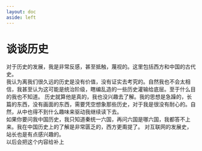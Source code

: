 ```yaml
---
layout: doc
aside: left
---
```



# 谈谈历史

对于历史的发展，我是非常反感，甚至抵触，蔑视的。这里包括西方和中国的古代史。   
我认为离我们很久远的历史是没有价值，没有证实去考究的。自然我也不会太相信，我甚至认为这可能是统治阶级，瞎编乱造的一些历史灌输给底层。至于什么目的我也不知道。 
历史就算他是真的，我也没兴趣去了解。我的思想是急躁的，长篇的东西，没有画面的东西，需要凭空想象那些历史，对于我是很没有耐心的。自然，从中也得不到什么趣味来驱动我继续读下去。  
如果你要问我中国历史，我只知道秦统一六国，再问六国是哪六国，我都答不上来。我在中国历史上的了解是非常匮乏的，西方更甭提了。
对互联网的发展史，站长也是有点感兴趣的。  
以后会把这个内容给补上